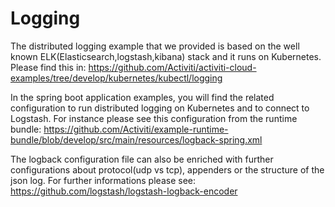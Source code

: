 # Logging

The distributed logging example that we provided is based on the well known ELK(Elasticsearch,logstash,kibana) stack
and it runs on Kubernetes. 
Please find this in:
https://github.com/Activiti/activiti-cloud-examples/tree/develop/kubernetes/kubectl/logging

In the spring boot application examples, you will find the related configuration to run distributed logging on Kubernetes and to connect to Logstash. 
For instance please see this configuration from the runtime bundle:
https://github.com/Activiti/example-runtime-bundle/blob/develop/src/main/resources/logback-spring.xml


The logback configuration file can also be enriched with further configurations about protocol(udp vs tcp), appenders
or the structure of the json log. For further informations please see:
https://github.com/logstash/logstash-logback-encoder
